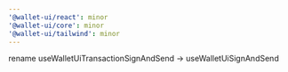 ```yaml
---
'@wallet-ui/react': minor
'@wallet-ui/core': minor
'@wallet-ui/tailwind': minor
---
```


rename useWalletUiTransactionSignAndSend -> useWalletUiSignAndSend
